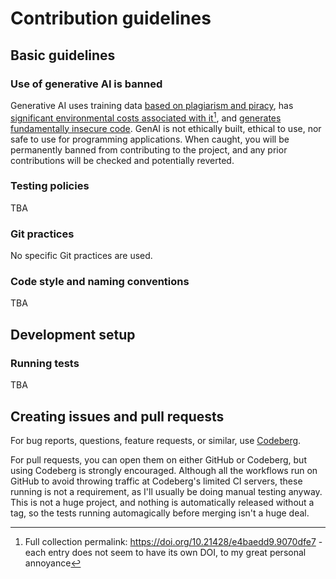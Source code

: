
# Contribution guidelines

## Basic guidelines

### Use of generative AI is banned

Generative AI uses training data [based on plagiarism and piracy](https://web.archive.org/web/20250000000000*/https://www.theatlantic.com/technology/archive/2025/03/libgen-meta-openai/682093/), has [significant environmental costs associated with it](https://mit-genai.pubpub.org/pub/8ulgrckc/release/2?readingCollection=9070dfe7)[^1], and [generates fundamentally insecure code](https://doi.org/10.1007/s10664-024-10590-1). GenAI is not ethically built, ethical to use, nor safe to use for programming applications. When caught, you will be permanently banned from contributing to the project, and any prior contributions will be checked and potentially reverted. 

### Testing policies

TBA

### Git practices

No specific Git practices are used.

### Code style and naming conventions

TBA

## Development setup

### Running tests

TBA

## Creating issues and pull requests

For bug reports, questions, feature requests, or similar, use [Codeberg](https://codeberg.org/LunarWatcher/MIArchive/issues). 

For pull requests, you can open them on either GitHub or Codeberg, but using Codeberg is strongly encouraged. Although all the workflows run on GitHub to avoid throwing traffic at Codeberg's limited CI servers, these running is not a requirement, as I'll usually be doing manual testing anyway. This is not a huge project, and nothing is automatically released without a tag, so the tests running automagically before merging isn't a huge deal.

[^1]: Full collection permalink: https://doi.org/10.21428/e4baedd9.9070dfe7 - each entry does not seem to have its own DOI, to my great personal annoyance
